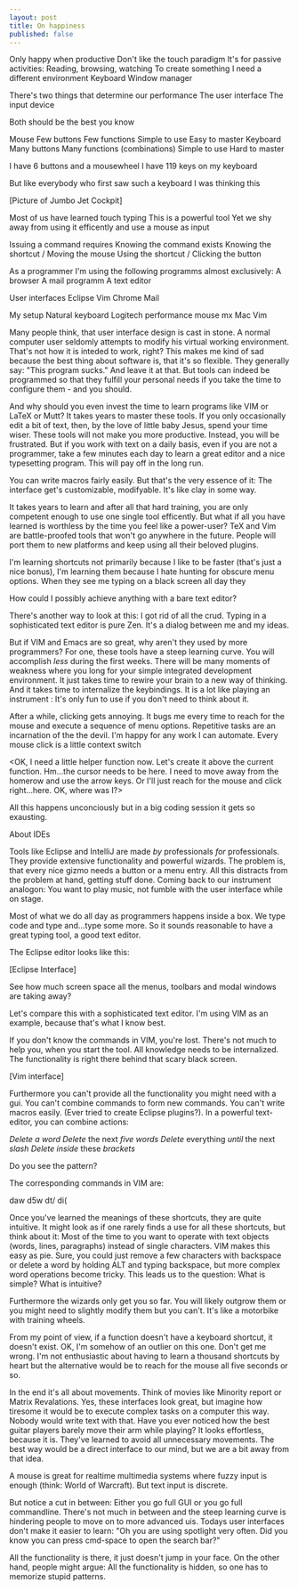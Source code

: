 ```yaml
---
layout: post
title: On happiness
published: false
---
```

Only happy when productive
Don't like the touch paradigm
  It's for passive activities: Reading, browsing, watching
To create something I need a different environment
  Keyboard
  Window manager

There's two things that determine our performance
  The user interface
  The input device

Both should be the best you know

Mouse
  Few buttons
  Few functions
  Simple to use
  Easy to master
Keyboard
  Many buttons
  Many functions (combinations)
  Simple to use
  Hard to master

I have 6 buttons and a mousewheel
I have 119 keys on my keyboard

But like everybody who first saw such a keyboard I was thinking this

[Picture of Jumbo Jet Cockpit]

Most of us have learned touch typing
  This is a powerful tool
  Yet we shy away from using it efficently and use a mouse as input

Issuing a command requires
  Knowing the command exists
  Knowing the shortcut / Moving the mouse
  Using the shortcut / Clicking the button

As a programmer I'm using the following programms almost exclusively:
  A browser
  A mail programm
  A text editor

User interfaces
  Eclipse
  Vim
  Chrome
  Mail

My setup
  Natural keyboard
  Logitech performance mouse mx
  Mac
  Vim

Many people think, that user interface design is cast in stone. A normal computer user seldomly attempts to modify his virtual working environment. That's not how it is inteded to work, right? This makes me kind of sad because the best thing about software is, that it's so flexible.
They generally say: "This program sucks." And leave it at that.
But tools can indeed be programmed so that they fulfill your personal needs if you take the time to configure them - and you should.

And why should you even invest the time to learn programs like VIM or LaTeX or Mutt? It takes years to master these tools.
If you only occasionally edit a bit of text, then, by the love of little baby Jesus, spend your time wiser. These tools will not make you more productive.
Instead, you will be frustrated. But if you work with text on a daily basis, even if you are not a programmer, take a few minutes each day to learn a great editor and a nice typesetting program. This will pay off in the long run.

You can write macros fairly easily.
But that's the very essence of it: The interface get's customizable, modifyable. It's like clay in some way.

It takes years to learn and after all that hard training, you are only competent enough to use one single tool efficently.
But what if all you have learned is worthless by the time you feel like a power-user?
TeX and Vim are battle-proofed tools that won't go anywhere in the future. People will port them to new platforms and keep using all their beloved plugins.

I'm learning shortcuts not primarily because I like to be faster (that's just a nice bonus), I'm learning them because I hate hunting for obscure menu options.
When they see me typing on a black screen all day they

How could I possibly achieve anything with a bare text editor?

There's another way to look at this: I got rid of all the crud. Typing in a sophisticated text editor is pure Zen. It's a dialog between me and my ideas.

But if VIM and Emacs are so great, why aren't they used by more programmers?
For one, these tools have a steep learning curve. You will accomplish _less_ during the first weeks. There will be many moments of weakness where you long for your simple integrated development environment. It just takes time to rewire your brain to a new way of thinking.
And it takes time to internalize the keybindings. It is a lot like playing an instrument : It's only fun to use if you don't need to think about it.


After a while, clicking gets annoying. It bugs me every time to reach for the mouse and execute a sequence of menu options. Repetitive tasks are an incarnation of the the devil. I'm happy for any work I can automate.
Every mouse click is a little context switch

<OK, I need a little helper function now. Let's create it above the current function. Hm...the cursor needs to be here. I need to move away from the homerow and use the arrow keys. Or I'll just reach for the mouse and click right...here. OK, where was I?>

All this happens unconciously but in a big coding session it gets so exausting.

About IDEs

Tools like Eclipse and IntelliJ are made *by* professionals *for* professionals. They provide extensive functionality and powerful wizards. The problem is, that every nice gizmo needs a button or a menu entry. All this distracts from the problem at hand, getting stuff done.
Coming back to our instrument analogon: You want to play music, not fumble with the user interface while on stage.

Most of what we do all day as programmers happens inside a box. We type code and type and...type some more.
So it sounds reasonable to have a great typing tool, a good text editor.

The Eclipse editor looks like this:

[Eclipse Interface]

See how much screen space all the menus, toolbars and modal windows are taking away?

Let's compare this with a sophisticated text editor.
I'm using VIM as an example, because that's what I know best.

If you don't know the commands in VIM, you're lost. There's not much to help you, when you start the tool.
All knowledge needs to be internalized. The functionality is right there behind that scary black screen.

[Vim interface]

Furthermore you can't provide all the functionality you might need with a gui. You can't combine commands to form new commands. You can't write macros easily. (Ever tried to create Eclipse plugins?). In a powerful text-editor, you can combine actions:

*Delete a word*
*Delete* the next *five words*
*Delete* everything *until* the next *slash*
*Delete inside* these *brackets*

Do you see the pattern?

The corresponding commands in VIM are:

daw
d5w
dt/
di(

Once you've learned the meanings of these shortcuts, they are quite intuitive.
It might look as if one rarely finds a use for all these shortcuts, but think about it: Most of the time to you want to operate with text objects (words, lines, paragraphs) instead of single characters.
VIM makes this easy as pie.
Sure, you could just remove a few characters with backspace or delete a word by holding ALT and typing backspace, but more complex word operations become tricky.
This leads us to the question: What is simple? What is intuitive?

Furthermore the wizards only get you so far. You will likely outgrow them or you might need to slightly modify them but you can't.
It's like a motorbike with training wheels.

From my point of view, if a function doesn't have a keyboard shortcut, it doesn't exist.
OK, I'm somehow of an outlier on this one.
Don't get me wrong. I'm not enthusiastic about having to learn a thousand shortcuts by heart but the alternative would be to reach for the mouse all five seconds or so.

In the end it's all about movements. Think of movies like Minority report or Matrix Revalations.
Yes, these interfaces look great, but imagine how tiresome it would be to execute complex tasks on a computer this way.
Nobody would write text with that.
Have you ever noticed how the best guitar players barely move their arm while playing?
It looks effortless, because it is. They've learned to avoid all unnecessary movements.
The best way would be a direct interface to our mind, but we are a bit away from that idea.

A mouse is great for realtime multimedia systems where fuzzy input is enough (think: World of Warcraft).
But text input is discrete.

But notice a cut in between: Either you go full GUI or you go full commandline. There's not much in between and the steep learning curve is hindering people to move on to more advanced uis.
Todays user interfaces don't make it easier to learn:
"Oh you are using spotlight very often. Did you know you can press cmd-space to open the search bar?"



All the functionality is there, it just doesn't jump in your face.
On the other hand, people might argue: All the functionality is hidden, so one has to memorize stupid patterns.
